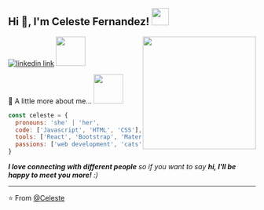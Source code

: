 
<h2> Hi 👋, I'm Celeste Fernandez! <img src="https://media.giphy.com/media/wtdVYmaRWJ1PyPcc8e/giphy.gif" width="35"></h2>
<img align='right' src="https://media.giphy.com/media/t5RMni2zWxBblot9mP/giphy.gif" width="230">

[![linkedin link](https://img.shields.io/badge/linkedin-%230077B5.svg?style=for-the-badge&logo=linkedin&logoColor=white)](https://www.linkedin.com/in/celestefernandez00/)
<img src='https://media.giphy.com/media/Kd5t8Q0aUDui9yaf9n/giphy.gif' width='60'>

:cherry_blossom: A little more about me...  <img src="https://media.giphy.com/media/NMBl7NxAlPDrOgq6aQ/giphy.gif" width="60">

```javascript
const celeste = {
  pronouns: 'she' | 'her',
  code: ['Javascript', 'HTML', 'CSS'],
  tools: ['React', 'Bootstrap', 'Material UI', 'SASS'],
  passions: ['web development', 'cats', 'anime', 'listening to new music']
}
```

<em><b>I love connecting with different people</b> so if you want to say <b>hi, I'll be happy to meet you more!</b> :)</em>

---

⭐️ From [@Celeste](https://github.com/celescript)
